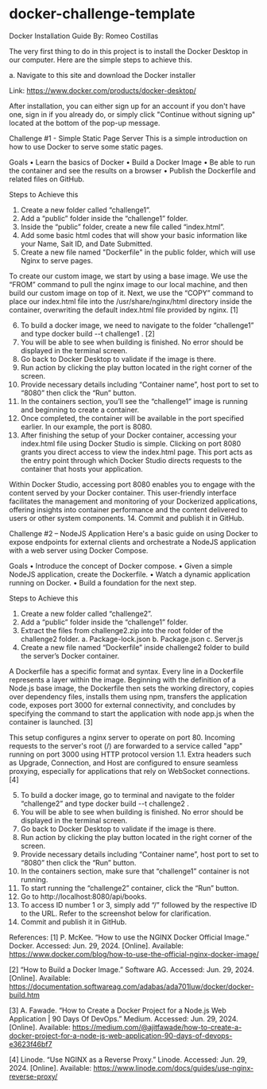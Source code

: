 # docker-challenge-template

Docker Installation Guide
By: Romeo Costillas

The very first thing to do in this project is to install the Docker Desktop in our computer. Here are the simple steps to achieve this.

a. Navigate to this site and download the Docker installer

Link: https://www.docker.com/products/docker-desktop/

After installation, you can either sign up for an account if you don't have one, sign in if you already do, or simply click "Continue without signing up" located at the bottom of the pop-up message.

Challenge #1 - Simple Static Page Server
This is a simple introduction on how to use Docker to serve some static pages.

Goals
• Learn the basics of Docker
• Build a Docker Image
• Be able to run the container and see the results on a browser
• Publish the Dockerfile and related files on GitHub.

Steps to Achieve this

1. Create a new folder called “challenge1”.
2. Add a “public” folder inside the “challenge1” folder.
3. Inside the “public” folder, create a new file called “index.html”.
4. Add some basic html codes that will show your basic information like your Name, Sait ID, and Date Submitted.
5. Create a new file named "Dockerfile" in the public folder, which will use Nginx to serve pages.

To create our custom image, we start by using a base image. We use the “FROM” command to pull the nginx image to our local machine, and then build our custom image on top of it. Next, we use the “COPY” command to place our index.html file into the /usr/share/nginx/html directory inside the container, overwriting the default index.html file provided by nginx. [1]

6. To build a docker image, we need to navigate to the folder “challenge1” and type docker build --t challenge1 . [2]
7. You will be able to see when building is finished. No error should be displayed in the terminal screen.
8. Go back to Docker Desktop to validate if the image is there.
9. Run action by clicking the play button located in the right corner of the screen.
10. Provide necessary details including “Container name”, host port to set to “8080” then click the “Run” button.
11. In the containers section, you’ll see the “challenge1” image is running and beginning to create a container.
12. Once completed, the container will be available in the port specified earlier. In our example, the port is 8080.
13. After finishing the setup of your Docker container, accessing your index.html file using Docker Studio is simple. Clicking on port 8080 grants you direct access to view the index.html page. This port acts as the entry point through which Docker Studio directs requests to the container that hosts your application.

Within Docker Studio, accessing port 8080 enables you to engage with the content served by your Docker container. This user-friendly interface facilitates the management and monitoring of your Dockerized applications, offering insights into container performance and the content delivered to users or other system components. 14. Commit and publish it in GitHub.

Challenge #2 – NodeJS Application
Here's a basic guide on using Docker to expose endpoints for external clients and orchestrate a NodeJS application with a web server using Docker Compose.

Goals
• Introduce the concept of Docker compose.
• Given a simple NodeJS application, create the Dockerfile.
• Watch a dynamic application running on Docker.
• Build a foundation for the next step.

Steps to Achieve this

1. Create a new folder called “challenge2”.
2. Add a “public” folder inside the “challenge1” folder.
3. Extract the files from challenge2.zip into the root folder of the challenge2 folder.
   a. Package-lock.json
   b. Package.json
   c. Server.js
4. Create a new file named “Dockerfile” inside challenge2 folder to build the server’s Docker container.

A Dockerfile has a specific format and syntax. Every line in a Dockerfile represents a layer within the image. Beginning with the definition of a Node.js base image, the Dockerfile then sets the working directory, copies over dependency files, installs them using npm, transfers the application code, exposes port 3000 for external connectivity, and concludes by specifying the command to start the application with node app.js when the container is launched. [3]

This setup configures a nginx server to operate on port 80. Incoming requests to the server's root (/) are forwarded to a service called "app" running on port 3000 using HTTP protocol version 1.1. Extra headers such as Upgrade, Connection, and Host are configured to ensure seamless proxying, especially for applications that rely on WebSocket connections. [4]

5. To build a docker image, go to terminal and navigate to the folder “challenge2” and type docker build --t challenge2 .
6. You will be able to see when building is finished. No error should be displayed in the terminal screen.
7. Go back to Docker Desktop to validate if the image is there.
8. Run action by clicking the play button located in the right corner of the screen.
9. Provide necessary details including “Container name”, host port to set to “8080” then click the “Run” button.
10. In the containers section, make sure that “challenge1” container is not running.
11. To start running the “challenge2” container, click the “Run” button.
12. Go to http://localhost:8080/api/books.
13. To access ID number 1 or 3, simply add “/” followed by the respective ID to the URL. Refer to the screenshot below for clarification.
14. Commit and publish it in GitHub.

References:
[1] P. McKee. “How to use the NGINX Docker Official Image.” Docker. Accessed: Jun. 29, 2024. [Online]. Available: https://www.docker.com/blog/how-to-use-the-official-nginx-docker-image/

[2] “How to Build a Docker Image.” Software AG. Accessed: Jun. 29, 2024. [Online]. Available: https://documentation.softwareag.com/adabas/ada701luw/docker/docker-build.htm

[3] A. Fawade. “How to Create a Docker Project for a Node.js Web Application | 90 Days Of DevOps.” Medium. Accessed: Jun. 29, 2024. [Online]. Available: https://medium.com/@ajitfawade/how-to-create-a-docker-project-for-a-node-js-web-application-90-days-of-devops-e3623f46bf7

[4] Linode. “Use NGINX as a Reverse Proxy.” Linode. Accessed: Jun. 29, 2024. [Online]. Available: https://www.linode.com/docs/guides/use-nginx-reverse-proxy/
